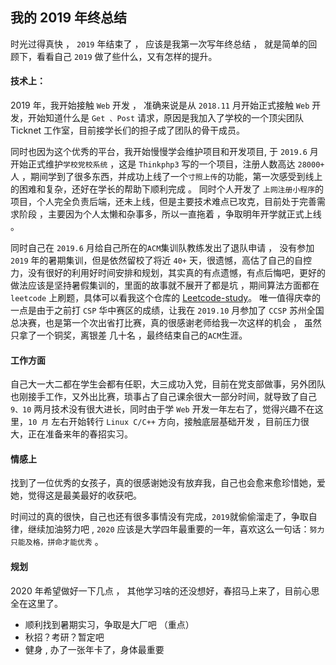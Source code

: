 ## 我的 2019 年终总结

时光过得真快 ， `2019` 年结束了 ， 应该是我第一次写年终总结 ， 就是简单的回顾下，看看自己 `2019` 做了些什么，又有怎样的提升。

#### 技术上： 
2019 年，我开始接触 `Web` 开发 ， 准确来说是从 `2018.11` 月开始正式接触 `Web` 开发，开始知道什么是 `Get 、Post` 请求，原因是我加入了学校的一个顶尖团队 Ticknet 工作室，目前接学长们的担子成了团队的骨干成员。  

同时也因为这个优秀的平台，我开始慢慢学会维护项目和开发项目, 于 `2019.6` 月开始正式维护`学校党校系统` ，这是 `Thinkphp3` 写的一个项目，注册人数高达 `28000+` 人 ，期间学到了很多东西，并成功上线了一个`寸照上传`的功能，第一次感受到线上的困难和复杂，还好在学长的帮助下顺利完成 。 同时个人开发了 `上网注册小程序`的项目，个人完全负责后端，还未上线，但是主要技术难点已攻克，目前处于完善需求阶段 ，主要因为个人太懒和杂事多，所以一直拖着 ，争取明年开学就正式上线 。 

同时自己在 `2019.6` 月给自己所在的` ACM `集训队教练发出了退队申请 ， 没有参加 `2019` 年的暑期集训，但是依然留校了将近 `40+` 天，很遗憾，高估了自己的自控力，没有很好的利用好时间安排和规划，其实真的有点遗憾，有点后悔吧，更好的做法应该是坚持暑假集训的，里面的故事就不展开了都是坑 ，期间算法方面都在 `leetcode` 上刷题，具体可以看我这个仓库的 [Leetcode-study](https://github.com/Fightjiang/leetcode-study)。 唯一值得庆幸的一点是由于之前打 `CSP` 华中赛区的成绩，让我在 `2019.10` 月参加了 `CCSP` 苏州全国总决赛，也是第一个次出省打比赛，真的很感谢老师给我一次这样的机会 ， 虽然只拿了一个铜奖，离银差 几十名 ，最终结束自己的` ACM `生涯。

#### 工作方面
自己大一大二都在学生会都有任职，大三成功入党，目前在党支部做事，另外团队也刚接手工作，又外出比赛，琐事占了自己课余很大一部分时间，就导致了自己 `9、10` 两月技术没有很大进长，同时由于学 `Web` 开发一年左右了，觉得兴趣不在这里，`10 月` 左右开始转行 `Linux C/C++` 方向，接触底层基础开发 ，目前压力很大，正在准备来年的春招实习。

#### 情感上
找到了一位优秀的女孩子，真的很感谢她没有放弃我，自己也会愈来愈珍惜她，爱她，觉得这是最美最好的收获吧。

时间过的真的很快，自己也还有很多事情没有完成，`2019`就偷偷溜走了，争取自律，继续加油努力吧 , `2020` 应该是大学四年最重要的一年，喜欢这么一句话：`努力只能及格，拼命才能优秀` 。 
#### 规划
2020 年希望做好一下几点 ， 其他学习啥的还没想好，春招马上来了，目前心思全在这里了。
* 顺利找到暑期实习，争取是大厂吧 （重点）
* 秋招？考研？暂定吧
* 健身 , 办了一张年卡了，身体最重要
